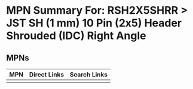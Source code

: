 



# MPN Summary For: RSH2X5SHRR > JST SH (1 mm) 10 Pin (2x5) Header Shrouded (IDC) Right Angle

## MPNs
  

|MPN|Direct Links|Search Links|
| :--- | :--- | :--- |
||||
